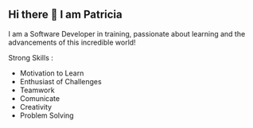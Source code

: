 ## Hi there 👋 I am Patricia 
I am a Software Developer in training, passionate about learning and the advancements of this incredible world!

Strong Skills :

- Motivation to Learn
- Enthusiast of Challenges
- Teamwork
- Comunicate
- Creativity
- Problem Solving

